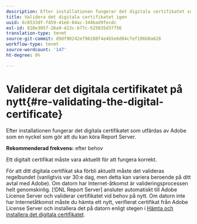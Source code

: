 ```yaml
---
description: Efter installationen fungerar det digitala certifikatet som utfärdas av Adobe som en nyckel som gör att du kan köra Report Server.
title: Validera det digitala certifikatet igen
uuid: 6c8533df-f459-41eb-84ac-344bad9fecdc
exl-id: 810e3057-26a9-413c-b77c-525035d37756
translation-type: tm+mt
source-git-commit: d9df90242ef96188f4e4b5e6d04cfef196b0a628
workflow-type: tm+mt
source-wordcount: '147'
ht-degree: 0%

---
```


# Validerar det digitala certifikatet på nytt{#re-validating-the-digital-certificate}

Efter installationen fungerar det digitala certifikatet som utfärdas av Adobe som en nyckel som gör att du kan köra Report Server.

**Rekommenderad frekvens:** efter behov

Ett digitalt certifikat måste vara aktuellt för att fungera korrekt.

För att ditt digitala certifikat ska förbli aktuellt måste det valideras regelbundet (vanligtvis var 30:e dag, men detta kan variera beroende på ditt avtal med Adobe). Om datorn har Internet-åtkomst är valideringsprocessen helt genomskinlig. [!DNL Report Server] ansluter automatiskt till Adobe License Server och validerar certifikatet vid behov på nytt. Om datorn inte har Internetåtkomst måste du hämta ett nytt, verifierat certifikat från Adobe License Server och installera det på datorn enligt stegen i [Hämta och installera det digitala certifikatet](../../../home/c-rpt-oview/c-inst-rpt/c-install-dig-cert/c-install-dig-cert.md#concept-5a61fc67df3643598c7c403962075f76).
